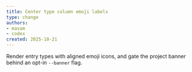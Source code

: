 ```yaml
---
title: Center type column emoji labels
type: change
authors:
- mavam
- codex
created: 2025-10-21
---
```


Render entry types with aligned emoji icons, and gate the project banner behind an opt-in `--banner` flag.
